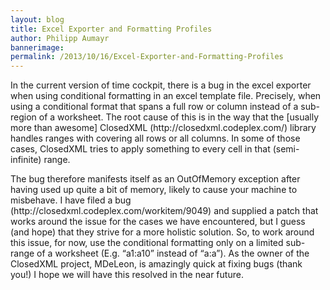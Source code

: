 ```yaml
---
layout: blog
title: Excel Exporter and Formatting Profiles
author: Philipp Aumayr
bannerimage: 
permalink: /2013/10/16/Excel-Exporter-and-Formatting-Profiles
---
```


<p xmlns="http://www.w3.org/1999/xhtml">In the current version of time cockpit, there is a bug in the excel exporter when using conditional formatting in an excel template file. Precisely, when using a conditional format that spans a full row or column instead of a sub-region of a worksheet. The root cause of this is in the way that the [usually more than awesome] ClosedXML (http://closedxml.codeplex.com/) library handles ranges with covering all rows or all columns. In some of those cases, ClosedXML tries to apply something to every cell in that (semi-infinite) range.</p><p xmlns="http://www.w3.org/1999/xhtml">The bug therefore manifests itself as an OutOfMemory exception after having used up quite a bit of memory, likely to cause your machine to misbehave. I have filed a bug (http://closedxml.codeplex.com/workitem/9049) and supplied a patch that works around the issue for the cases we have encountered, but I guess (and hope) that they strive for a more holistic solution. So, to work around this issue, for now, use the conditional formatting only on a limited sub-range of a worksheet (E.g. “a1:a10” instead of “a:a”). As the owner of the ClosedXML project, MDeLeon, is amazingly quick at fixing bugs (thank you!) I hope we will have this resolved in the near future.</p>